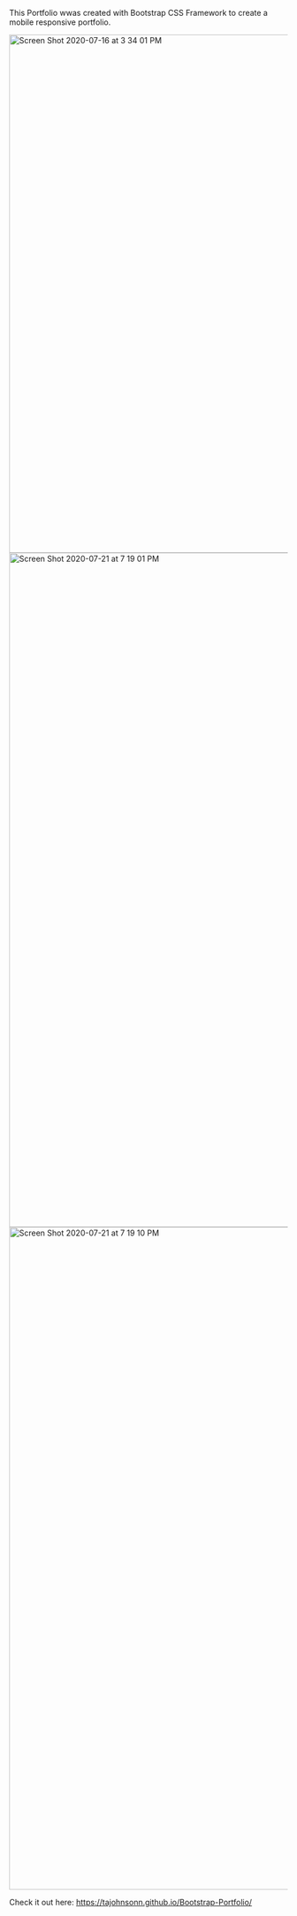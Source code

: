 This Portfolio wwas created with Bootstrap CSS Framework to create a mobile responsive portfolio. 


<img width="937" alt="Screen Shot 2020-07-16 at 3 34 01 PM" src="https://user-images.githubusercontent.com/57122209/87729282-d19e3c80-c779-11ea-9a61-daab50ad0613.png">

<img width="1219" alt="Screen Shot 2020-07-21 at 7 19 01 PM" src="https://user-images.githubusercontent.com/57122209/88126775-1f0a1780-cb87-11ea-8ef2-416776bd6854.png">

<img width="1198" alt="Screen Shot 2020-07-21 at 7 19 10 PM" src="https://user-images.githubusercontent.com/57122209/88126816-31845100-cb87-11ea-98e7-efbb584d0f9d.png">



Check it out here: https://tajohnsonn.github.io/Bootstrap-Portfolio/

